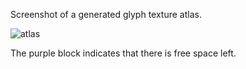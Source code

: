 Screenshot of a generated glyph texture atlas.

![atlas](https://github.com/Vivaldi101/SimpleTextureAtlas/assets/104928038/cc381e3d-01bb-4f07-b97e-b24eb04c2c19)

The purple block indicates that there is free space left.

